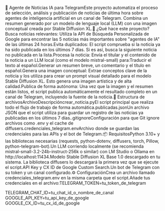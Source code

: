 🤖 Agente de Noticias IA para TelegramEste proyecto automatiza el proceso de selección, análisis y publicación de noticias de última hora sobre agentes de inteligencia artificial en un canal de Telegram. Combina un resumen generado por un modelo de lenguaje local (LLM) con una imagen conceptual creada por Stable Diffusion XL.🔧 ¿Qué hace este proyecto?Busca noticias relevantes: Utiliza la API de Búsqueda Personalizada de Google para encontrar las 5 noticias más importantes sobre "agentes de IA" de las últimas 24 horas.Evita duplicados: El script comprueba si la noticia ya ha sido publicada en los últimos 7 días. Si es así, busca la siguiente noticia no publicada en la lista.Procesa la noticia: Envía el titular y el contenido de la noticia a un LLM local (como el modelo mistral-small) para:Traducir el texto al español.Generar un resumen breve, un comentario y el título en español.Genera una imagen conceptual: Extrae conceptos clave de la noticia y los utiliza para crear un prompt visual detallado para el modelo Stable Diffusion XL. Esto genera una imagen artística y de alta calidad.Publica de forma autónoma: Una vez que la imagen y el resumen están listos, el script publica automáticamente el resultado completo en un canal de Telegram, incluyendo la fuente de la noticia.📁 Estructura de archivosArchivoDescripcióncrear_noticia.pyEl script principal que realiza todo el flujo de trabajo de forma automática.publicadas.jsonUn archivo JSON que el script utiliza para guardar un registro de las noticias ya publicadas en los últimos 7 días..gitignoreConfiguración para que Git ignore archivos como .env y el cache de diffusers.credenciales_telegram.envArchivo donde se guardan las credenciales para las APIs y el bot de Telegram.📦 RequisitosPython 3.10+ y las bibliotecas necesarias (requests, python-dotenv, diffusers, torch, Pillow, python-telegram-bot).Un LLM corriendo localmente (se recomienda mistral-small-3.2-24b-instruct-256k o similar) con LM Studio o Ollama en http://localhost:11434.Modelo Stable Diffusion XL Base 1.0 descargado en tu sistema. La biblioteca diffusers lo descargará la primera vez que se ejecute el script.API Key y CX ID de Google Custom Search.Un bot de Telegram con su token y un canal configurado.⚙️ ConfiguraciónCrea un archivo llamado credenciales_telegram.env en la misma carpeta que el script.Añade tus credenciales en el archivo:TELEGRAM_TOKEN=tu_token_de_telegram

TELEGRAM_CHAT_ID=tu_chat_id_o_nombre_de_canal
GOOGLE_API_KEY=tu_api_key_de_google
GOOGLE_CX_ID=tu_cx_id_de_google
